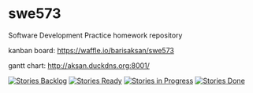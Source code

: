# swe573
Software Development Practice homework repository

kanban board:
https://waffle.io/barisaksan/swe573

gantt chart:
http://aksan.duckdns.org:8001/

[![Stories Backlog](https://badge.waffle.io/barisaksan/swe573.svg?label=backlog&title=Backlog)](http://waffle.io/barisaksan/swe573)
[![Stories Ready](https://badge.waffle.io/barisaksan/swe573.svg?label=ready&title=Ready)](http://waffle.io/barisaksan/swe573)
[![Stories in Progress](https://badge.waffle.io/barisaksan/swe573.svg?label=in%20progress&title=In%20Progress)](http://waffle.io/barisaksan/swe573)
[![Stories Done](https://badge.waffle.io/barisaksan/swe573.svg?label=done&title=Done)](http://waffle.io/barisaksan/swe573)

